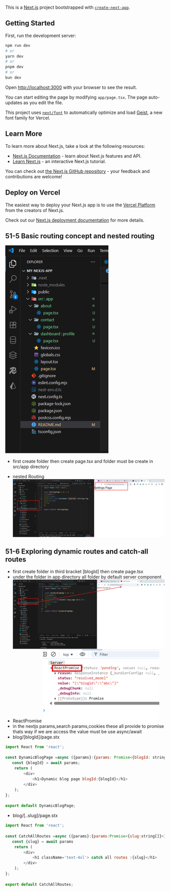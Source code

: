 This is a [Next.js](https://nextjs.org) project bootstrapped with [`create-next-app`](https://nextjs.org/docs/app/api-reference/cli/create-next-app).

## Getting Started

First, run the development server:

```bash
npm run dev
# or
yarn dev
# or
pnpm dev
# or
bun dev
```

Open [http://localhost:3000](http://localhost:3000) with your browser to see the result.

You can start editing the page by modifying `app/page.tsx`. The page auto-updates as you edit the file.

This project uses [`next/font`](https://nextjs.org/docs/app/building-your-application/optimizing/fonts) to automatically optimize and load [Geist](https://vercel.com/font), a new font family for Vercel.

## Learn More

To learn more about Next.js, take a look at the following resources:

- [Next.js Documentation](https://nextjs.org/docs) - learn about Next.js features and API.
- [Learn Next.js](https://nextjs.org/learn) - an interactive Next.js tutorial.

You can check out [the Next.js GitHub repository](https://github.com/vercel/next.js) - your feedback and contributions are welcome!

## Deploy on Vercel

The easiest way to deploy your Next.js app is to use the [Vercel Platform](https://vercel.com/new?utm_medium=default-template&filter=next.js&utm_source=create-next-app&utm_campaign=create-next-app-readme) from the creators of Next.js.

Check out our [Next.js deployment documentation](https://nextjs.org/docs/app/building-your-application/deploying) for more details.

## 51-5 Basic routing concept and nested routing
![alt text](image.png)
- first create folder then create page.tsx and folder must be  create in src/app directory

- nested Routing
![alt text](image-1.png)

## 51-6 Exploring dynamic routes and catch-all routes
- first create folder in  third bracket [blogId] then create page.tsx
- under the folder  in app directory all folder by default server component
![alt text](image-2.png)
- ReactPromise
![alt text](image-3.png)
- in the nextjs params,search params,cookies 
these all provide to promise thats way if we are access the value must be use async/await 
- blog/[blogId]/page.stx
```js
import React from 'react';

const DynamicBlogPage =async ({params}:{params: Promise<{blogId: string }>}) => {
   const {blogId} = await params;
    return (
        <div>
            <h1>Dynamic blog page blogId:{blogId}</h1>
        </div>
    );
};

export default DynamicBlogPage;
```
- blog/[..slug]/page.stx
```js
import React from 'react';

const CatchAllRoutes =async ({params}:{params:Promise<{slug:string[]}>}) => {
   const {slug} = await params
    return (
        <div>
            <h1 className='text-4xl'> catch all routes :{slug}</h1>
        </div>
    );
};

export default CatchAllRoutes;
```